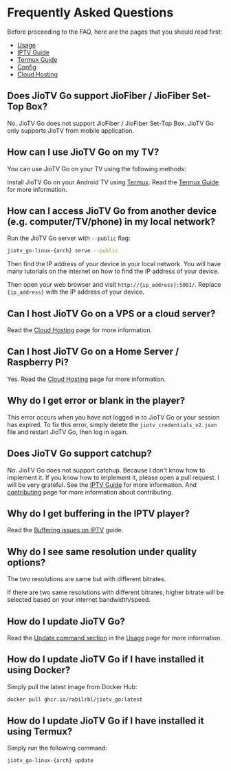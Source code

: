# Frequently Asked Questions

Before proceeding to the FAQ, here are the pages that you should read first:

- [Usage](../usage/usage.md)
- [IPTV Guide](../usage/iptv.md)
- [Termux Guide](./termux.md)
- [Config](../config.md)
- [Cloud Hosting](../cloud_hosting.md)

## Does JioTV Go support JioFiber / JioFiber Set-Top Box?

No. JioTV Go does not support JioFiber / JioFiber Set-Top Box. JioTV Go only supports JioTV from mobile application.

## How can I use JioTV Go on my TV?

You can use JioTV Go on your TV using the following methods:

Install JioTV Go on your Android TV using [Termux](./termux.md). Read the [Termux Guide](./termux.md) for more information.

## How can I access JioTV Go from another device (e.g. computer/TV/phone) in my local network?

Run the JioTV Go server with `--public` flag:

```sh
jiotv_go-linux-{arch} serve --public
```

Then find the IP address of your device in your local network. You will have many tutorials on the internet on how to find the IP address of your device.

Then open your web browser and visit `http://{ip_address}:5001/`. Replace `{ip_address}` with the IP address of your device.

## Can I host JioTV Go on a VPS or a cloud server?

Read the [Cloud Hosting](../cloud_hosting.md) page for more information.

## Can I host JioTV Go on a Home Server / Raspberry Pi?

Yes. Read the [Cloud Hosting](../cloud_hosting.md) page for more information.

## Why do I get error or blank in the player?

This error occurs when you have not logged in to JioTV Go or your session has expired. To fix this error, simply delete the `jiotv_credentials_v2.json` file and restart JioTV Go, then log in again.

## Does JioTV Go support catchup?

No. JioTV Go does not support catchup. Because I don't know how to implement it. If you know how to implement it, please open a pull request. I will be very grateful. See the [IPTV Guide](../usage/iptv.md#catchup) for more information. And [contributing](../contributing.md) page for more information about contributing.

## Why do I get buffering in the IPTV player?

Read the [Buffering issues on IPTV](./miscellaneous.md#buffering-issues-on-iptv-players) guide.

## Why do I see same resolution under quality options?

The two resolutions are same but with different bitrates.

If there are two same resolutions with different bitrates, higher bitrate will be selected based on your internet bandwidth/speed.

## How do I update JioTV Go?

Read the [Update command section](./usage/usage.md#2-update-command) in the [Usage](../usage/usage.md) page for more information.

## How do I update JioTV Go if I have installed it using Docker?

Simply pull the latest image from Docker Hub:

```sh
docker pull ghcr.io/rabilrbl/jiotv_go:latest
```

## How do I update JioTV Go if I have installed it using Termux?

Simply run the following command:

```sh
jiotv_go-linux-{arch} update
```